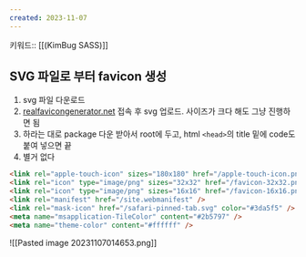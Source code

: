 ```yaml
---
created: 2023-11-07
---
```

키워드:: [[(KimBug SASS)]]

## SVG 파일로 부터 favicon 생성

1. svg 파일 다운로드
2. [realfavicongenerator.net](https://realfavicongenerator.net/) 접속 후 svg 업로드. 사이즈가 크다 해도 그냥 진행하면 됨
3. 하라는 대로 package 다운 받아서 root에 두고, html `<head>`의 title 밑에 code도 붙여 넣으면 끝
4. 별거 없다

```html
<link rel="apple-touch-icon" sizes="180x180" href="/apple-touch-icon.png" />
<link rel="icon" type="image/png" sizes="32x32" href="/favicon-32x32.png" />
<link rel="icon" type="image/png" sizes="16x16" href="/favicon-16x16.png" />
<link rel="manifest" href="/site.webmanifest" />
<link rel="mask-icon" href="/safari-pinned-tab.svg" color="#3da5f5" />
<meta name="msapplication-TileColor" content="#2b5797" />
<meta name="theme-color" content="#ffffff" />
```

![[Pasted image 20231107014653.png]]